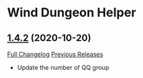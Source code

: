 # Wind Dungeon Helper

## [1.4.2](https://github.com/fang2hou/WindDungeonHelper/tree/1.4.2) (2020-10-20)
[Full Changelog](https://github.com/fang2hou/WindDungeonHelper/compare/1.4.1...1.4.2) [Previous Releases](https://github.com/fang2hou/WindDungeonHelper/releases)

- Update the number of QQ group  
